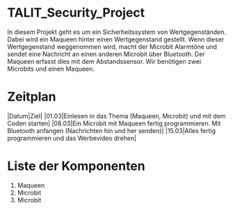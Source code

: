 # TALIT_Security_Project
In diesem Projekt geht es um ein Sicherheitssystem von Wertgegenständen. Dabei wird ein Maqueen hinter einen Wertgegenstand gestellt. Wenn dieser Wertgegenstand weggenommen wird, macht der Microbit Alarmtöne und sendet eine Nachricht an einen anderen Microbit über Bluetooth. Der Maqueen erfasst dies mit dem Abstandssensor.
Wir benötigen zwei Microbits und einen Maqueen.

# Zeitplan
|Datum|Ziel|
|01.03|Einlesen in das Thema (Maqueen, Microbit) und mit dem Coden starten|
|08.03|Ein Microbit mit Maqueen fertig programmieren. Mit Bluetooth anfangen (Nachrichten hin und her senden)|
|15.03|Alles fertig programmieren und das Werbevideo drehen|

# Liste der Komponenten
1. Maqueen
2. Microbit
3. Microbit